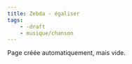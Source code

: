 ```yaml
---
title: Zebda - égaliser
tags:
    - -draft
    - musique/chanson
---
```


Page créée automatiquement, mais vide.
